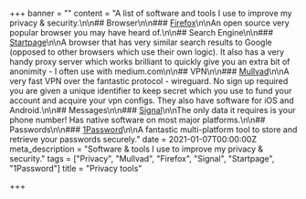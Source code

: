 +++
banner = ""
content = "A list of software and tools I use to improve my privacy & security.\n\n## Browser\n\n### [Firefox](https://www.mozilla.org/en-US/firefox/new/)\n\nAn open source very popular browser you may have heard of.\n\n## Search Engine\n\n### [Startpage](https://www.startpage.com/)\n\nA browser that has very similar search results to Google (opposed to other browsers which use their own logic). It also has a very handy proxy server which works brilliant to quickly give you an extra bit of anonimity - I often use with medium.com\n\n## VPN\n\n### [Mullvad](https://mullvad.net/en/)\n\nA very fast VPN over the fantastic protocol - wireguard. No sign up required you are given a unique identifier to keep secret which you use to fund your account and acquire your vpn configs. They also have software for iOS and Android.\n\n## Messages\n\n### [Signal](https://signal.org/en/)\n\nThe only data it requires is your phone number! Has native software on most major platforms.\n\n## Passwords\n\n### [1Password](https://1password.com/)\n\nA fantastic multi-platform tool to store and retrieve your passwords securely."
date = 2021-01-07T00:00:00Z
meta_description = "Software & tools I use to improve my privacy & security."
tags = ["Privacy", "Mullvad", "Firefox", "Signal", "Startpage", "1Password"]
title = "Privacy tools"

+++
